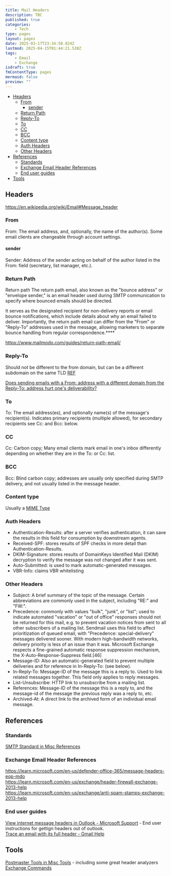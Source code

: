 ```yaml
---
title: Mail Headers
description: TBC
published: true
categories:
    - Tech
type: pages
layout: pages
date: 2025-03-17T23:34:50.024Z
lastmod: 2025-04-15T01:44:21.538Z
tags:
    - Email
    - Exchange
isdraft: true
fmContentType: pages
mermaid: false
preview: ""
---
```


<!--- cSpell:disable --->
* [Headers](#headers)
  * [From](#from)
    * [sender](#sender)
  * [Return Path](#return-path)
  * [Reply-To](#reply-to)
  * [To](#to)
  * [CC](#cc)
  * [BCC](#bcc)
  * [Content type](#content-type)
  * [Auth Headers](#auth-headers)
  * [Other Headers](#other-headers)
* [References](#references)
  * [Standards](#standards)
  * [Exchange Email Header References](#exchange-email-header-references)
  * [End user guides](#end-user-guides)
* [Tools](#tools)
<!--- cSpell:enable --->

## Headers

<https://en.wikipedia.org/wiki/Email#Message_header>

### From

From: The email address, and, optionally, the name of the author(s). Some email clients are changeable through account settings.

#### sender

Sender: Address of the sender acting on behalf of the author listed in the From: field (secretary, list manager, etc.).

### Return Path

Return path The return path email, also known as the "bounce address" or "envelope sender," is an email header used during SMTP communication to specify where bounced emails should be directed.

It serves as the designated recipient for non-delivery reports or email bounce notifications, which include details about why an email failed to deliver. Importantly, the return path email can differ from the "From" or "Reply-To" addresses used in the message, allowing marketers to separate bounce handling from regular correspondence.****

<https://www.mailmodo.com/guides/return-path-email/>

### Reply-To

Should not be different to the from domain, but can be a different subdomain on the same TLD [REF](https://www.quora.com/Does-sending-emails-with-a-From-address-with-a-different-domain-from-the-Reply-To-address-hurt-ones-deliverability#:~:text=even%20if%20it%20is%20a%20different%20sub%2Ddomain%20should%20not%20be%20a%20problem.)

[Does sending emails with a From: address with a different domain from the Reply-To: address hurt one's deliverability?](https://www.quora.com/Does-sending-emails-with-a-From-address-with-a-different-domain-from-the-Reply-To-address-hurt-ones-deliverability)

### To

To: The email address(es), and optionally name(s) of the message's recipient(s). Indicates primary recipients (multiple allowed), for secondary recipients see Cc: and Bcc: below.

### CC

Cc: Carbon copy; Many email clients mark email in one's inbox differently depending on whether they are in the To: or Cc: list.

### BCC

Bcc: Blind carbon copy; addresses are usually only specified during SMTP delivery, and not usually listed in the message header.

### Content type

Usually a [MIME Type](https://en.wikipedia.org/wiki/MIME)

### Auth Headers

* Authentication-Results: after a server verifies authentication, it can save the results in this field for consumption by downstream agents.
* Received-SPF: stores results of SPF checks in more detail than Authentication-Results.
* DKIM-Signature: stores results of DomainKeys Identified Mail (DKIM) decryption to verify the message was not changed after it was sent.
* Auto-Submitted: is used to mark automatic-generated messages.
* VBR-Info: claims VBR whitelisting

### Other Headers

* Subject: A brief summary of the topic of the message. Certain abbreviations are commonly used in the subject, including "RE:" and "FW:".
* Precedence: commonly with values "bulk", "junk", or "list"; used to indicate automated "vacation" or "out of office" responses should not be returned for this mail, e.g. to prevent vacation notices from sent to all other subscribers of a mailing list. Sendmail uses this field to affect prioritization of queued email, with "Precedence: special-delivery" messages delivered sooner. With modern high-bandwidth networks, delivery priority is less of an issue than it was. Microsoft Exchange respects a fine-grained automatic response suppression mechanism, the X-Auto-Response-Suppress field.[46]
* Message-ID: Also an automatic-generated field to prevent multiple deliveries and for reference in In-Reply-To: (see below).
* In-Reply-To: Message-ID of the message this is a reply to. Used to link related messages together. This field only applies to reply messages.
* List-Unsubscribe: HTTP link to unsubscribe from a mailing list.
* References: Message-ID of the message this is a reply to, and the message-id of the message the previous reply was a reply to, etc.
* Archived-At: A direct link to the archived form of an individual email message.

## References

### Standards

[SMTP Standard in Misc References](misc-references.md#smtp)

### Exchange Email Header References

<https://learn.microsoft.com/en-us/defender-office-365/message-headers-eop-mdo>\
<https://learn.microsoft.com/en-us/exchange/header-firewall-exchange-2013-help>\
<https://learn.microsoft.com/en-us/exchange/anti-spam-stamps-exchange-2013-help>

### End user guides

[View internet message headers in Outlook - Microsoft Support](https://support.microsoft.com/en-au/office/view-internet-message-headers-in-outlook-cd039382-dc6e-4264-ac74-c048563d212c) - End user instructions for gettign headers out of outlook.\
[Trace an email with its full header - Gmail Help](https://support.google.com/mail/answer/29436?hl=en)

## Tools

[Postmaster Tools in Misc Tools](misc-tools.md#postmaster) - including some great header analyzers\
[Exchange Commands](exchange-commands.md)
